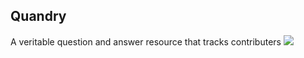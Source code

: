 <h2>Quandry</h2>
A veritable question and answer resource that tracks contributers

<img src="http://farm8.staticflickr.com/7420/12202517335_f3b7de543f.jpg">
